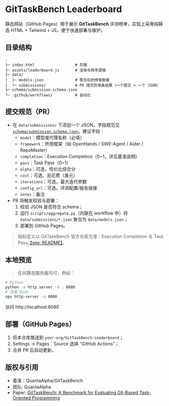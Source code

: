 <!--
 * @Author: Nicole-Yi studyworklove@foxmail.com
 * @Date: 2025-09-10 21:00:34
 * @LastEditors: Nicole-Yi studyworklove@foxmail.com
 * @LastEditTime: 2025-09-10 21:38:19
 * @FilePath: \GitTaskBench-Leaderboard\README.md
 * @Description: 这是默认设置,请设置`customMade`, 打开koroFileHeader查看配置 进行设置: https://github.com/OBKoro1/koro1FileHeader/wiki/%E9%85%8D%E7%BD%AE
-->
# GitTaskBench Leaderboard

静态网站（GitHub Pages）用于展示 **GitTaskBench** 评测榜单，实现上采用纯静态 HTML + Tailwind + JS，便于快速部署与维护。

## 目录结构
```
.
├─ index.html                  # 页面
├─ assets/leaderboard.js       # 渲染与排序逻辑
├─ data/
│  ├─ models.json              # 聚合后的榜单数据
│  └─ submissions/             # PR 提交的单条结果（一个提交 = 一个 JSON）
├─ schema/submission.schema.json
└─ .github/workflows/          # 自动化
```

## 提交规范（PR）
- 在 `data/submissions/` 下添加一个 JSON，字段规范见 [`schema/submission.schema.json`](schema/submission.schema.json)。建议字段：
  - `model`：模型或代理名称（必填）
  - `framework`：所用框架（如 OpenHands / SWE-Agent / Aider / RepoMaster）
  - `completion`：Execution Completion（0~1，详见基准说明）
  - `pass`：Task Pass（0~1）
  - `alpha`：可选，性价比综合分
  - `cost`：可选，总花费（美元）
  - `iterations`：可选，最大迭代参数
  - `config_url`：可选，评测配置/报告链接
  - `notes`：备注
- PR 将触发校验与部署：
  1. 校验 JSON 是否符合 schema；
  2. 运行 `scripts/aggregate.py`（内联在 workflow 中）将 `data/submissions/*.json` 聚合为 `data/models.json`；
  3. 部署到 GitHub Pages。

> 指标定义以 GitTaskBench 官方仓库为准：Execution Completion 与 Task Pass[【see: README】](https://github.com/QuantaAlpha/GitTaskBench)。

## 本地预览
> 任何静态服务器均可，例如：
```bash
# Python
python -m http.server -d . 8080
# 或者 Node
npx http-server -p 8080
```
访问 http://localhost:8080

## 部署（GitHub Pages）
1. 将本仓库推送到 `your-org/GitTaskBench-Leaderboard`；
2. Settings → Pages：Source 选择 “GitHub Actions”；
3. 合并 PR 后自动更新。

## 版权与引用
- 基准：QuantaAlpha/GitTaskBench
- 团队: QuantaAlpha
- Paper: [GitTaskBench: A Benchmark for Evaluating Git-Based Task-Oriented Programming](https://arxiv.org/abs/2508.18993)
